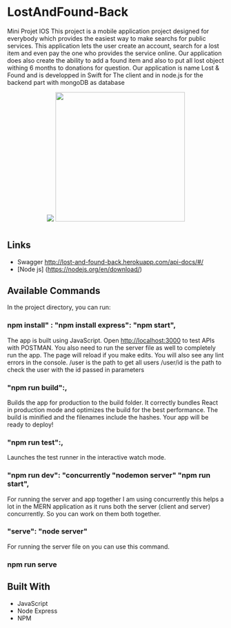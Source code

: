 # LostAndFound-Back
Mini Projet IOS
This project is a mobile application project designed for everybody which provides the easiest way to make searchs for public services.
This application lets the user create an account, search for a lost item and even pay the one who provides the service online. Our application does also create the ability to add a found item and also to put all lost object withing 6 months to donations for question.
Our application is name Lost & Found and is developped in Swift for The client and in node.js for the backend part with mongoDB as database  



<p align="center">
<img src="https://upload.wikimedia.org/wikipedia/commons/thumb/d/d9/Node.js_logo.svg/320px-Node.js_logo.svg.png">
<img src= "https://cdn.icon-icons.com/icons2/2415/PNG/512/mongodb_original_wordmark_logo_icon_146425.png" width="300" height="300">
</p>

<h1 align="center"><project-name></h1>

<p align="center"><project-description></p>

## Links
- Swagger http://lost-and-found-back.herokuapp.com/api-docs/#/
- [Node js] (https://nodejs.org/en/download/)

## Available Commands

In the project directory, you can run:

### npm install" : "npm install express": "npm start",

The app is built using JavaScript. Open [http://localhost:3000](http://localhost:3000) to test APIs with POSTMAN. You also need to run the server file as well to completely run the app. The page will reload if you make edits.
You will also see any lint errors in the console.
/user is the path to get all users
/user/id is the path to check the user with the id passed in parameters 
### "npm run build":,

Builds the app for production to the build folder. It correctly bundles React in production mode and optimizes the build for the best performance. The build is minified and the filenames include the hashes. Your app will be ready to deploy!

### "npm run test":,

Launches the test runner in the interactive watch mode.

### "npm run dev": "concurrently "nodemon server" "npm run start",

For running the server and app together I am using concurrently this helps a lot in the MERN application as it runs both the server (client and server) concurrently. So you can work on them both together.

### "serve": "node server"

For running the server file on you can use this command.

### npm run serve

## Built With

- JavaScript
- Node Express
- NPM
